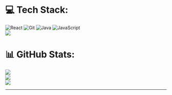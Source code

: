 
# 💻 Tech Stack:
![React](https://img.shields.io/badge/react-%2320232a.svg?style=flat&logo=react&logoColor=%2361DAFB) ![Git](https://img.shields.io/badge/git-%23F05033.svg?style=flat&logo=git&logoColor=white) ![Java](https://img.shields.io/badge/java-%23ED8B00.svg?style=flat&logo=openjdk&logoColor=white) ![JavaScript](https://img.shields.io/badge/javascript-%23323330.svg?style=flat&logo=javascript&logoColor=%23F7DF1E) <br />
[![](https://visitcount.itsvg.in/api?id=SenithuJkdy&icon=4&color=0)](https://visitcount.itsvg.in)
# 📊 GitHub Stats:
![](https://github-readme-stats.vercel.app/api?username=SenithuJkdy&theme=default&hide_border=false&include_all_commits=false&count_private=true)<br/>
![](https://github-readme-streak-stats.herokuapp.com/?user=SenithuJkdy&theme=default&hide_border=false)<br/>
![](https://github-readme-stats.vercel.app/api/top-langs/?username=SenithuJkdy&theme=default&hide_border=false&include_all_commits=false&count_private=true&layout=compact)

---

